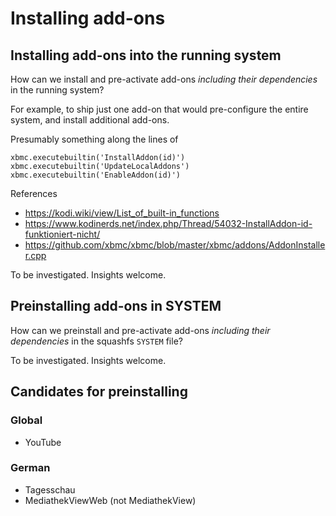 # Installing add-ons

## Installing add-ons into the running system

How can we install and pre-activate add-ons _including their dependencies_ in the running system?

For example, to ship just one add-on that would pre-configure the entire system, and install additional add-ons.

Presumably something along the lines of

```
xbmc.executebuiltin('InstallAddon(id)')
xbmc.executebuiltin('UpdateLocalAddons')
xbmc.executebuiltin('EnableAddon(id)')
```
References
* https://kodi.wiki/view/List_of_built-in_functions
* https://www.kodinerds.net/index.php/Thread/54032-InstallAddon-id-funktioniert-nicht/
* https://github.com/xbmc/xbmc/blob/master/xbmc/addons/AddonInstaller.cpp

To be investigated. Insights welcome.

## Preinstalling add-ons in SYSTEM

How can we preinstall and pre-activate add-ons _including their dependencies_ in the squashfs `SYSTEM` file?

To be investigated. Insights welcome.

## Candidates for preinstalling

### Global

* YouTube

### German

* Tagesschau
* MediathekViewWeb (not MediathekView)
